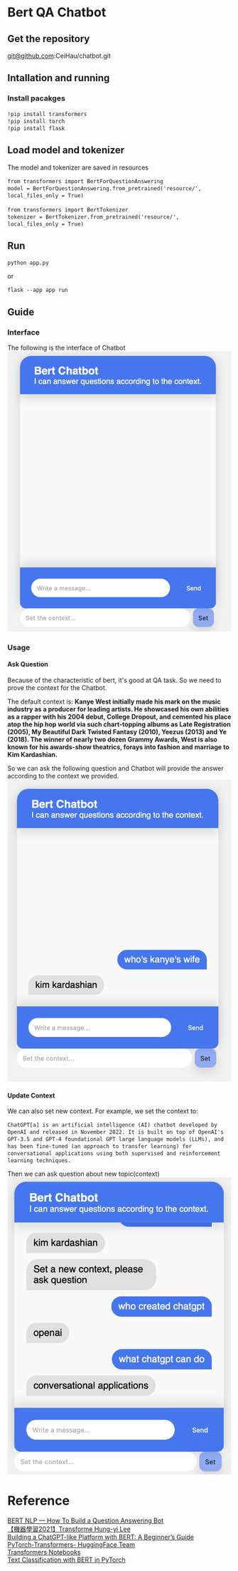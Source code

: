 # Bert QA Chatbot
## Get the repository
git@github.com:CeiHau/chatbot.git

## Intallation and running
### Install pacakges
```
!pip install transformers
!pip install torch
!pip install flask
````
## Load model and tokenizer
The model and tokenizer are saved in resources
```angular2html
from transformers import BertForQuestionAnswering
model = BertForQuestionAnswering.from_pretrained('resource/', local_files_only = True)

from transformers import BertTokenizer
tokenizer = BertTokenizer.from_pretrained('resource/', local_files_only = True)
```
## Run
```angular2html
python app.py 
```
or
```angular2html
flask --app app run
```
## Guide
### Interface
The following is the interface of Chatbot
![](pic/ui.png)

### Usage
#### Ask Question
Because of the characteristic of bert, it's good at QA task. So we need to prove the context for the Chatbot.

The default context is:
**Kanye West initially made his mark on the music industry as a producer for leading artists. He showcased his own abilities as a rapper with his 2004 debut, College Dropout, and cemented his place atop the hip hop world via such chart-topping albums as Late Registration (2005), My Beautiful Dark Twisted Fantasy (2010), Yeezus (2013) and Ye (2018). The winner of nearly two dozen Grammy Awards, West is also known for his awards-show theatrics, forays into fashion and marriage to Kim Kardashian.**

So we can ask the following question and Chatbot will provide the answer according to the context we provided.
![](pic/q1.png)

#### Update Context
We can also set new context. For example, we set the context to:
```angular2html
ChatGPT[a] is an artificial intelligence (AI) chatbot developed by OpenAI and released in November 2022. It is built on top of OpenAI's GPT-3.5 and GPT-4 foundational GPT large language models (LLMs), and has been fine-tuned (an approach to transfer learning) for conversational applications using both supervised and reinforcement learning techniques.
```

Then we can ask question about new topic(context)
![](pic/q2.png)



# Reference
[BERT NLP — How To Build a Question Answering Bot](https://towardsdatascience.com/bert-nlp-how-to-build-a-question-answering-bot-98b1d1594d7b) <br/>
[【機器學習2021】Transforme Hung-yi Lee ](https://www.youtube.com/watch?v=n9TlOhRjYoc) <br/>
[Building a ChatGPT-like Platform with BERT: A Beginner’s Guide](https://promactinfo.com/blogs/building-a-chatgpt-like-platform-with-bert-a-beginners-guide/) <br/>
[PyTorch-Transformers- HuggingFace Team](https://colab.research.google.com/github/pytorch/pytorch.github.io/blob/master/assets/hub/huggingface_pytorch-transformers.ipynb) <br/>
[Transformers Notebooks](https://huggingface.co/transformers/v3.2.0/notebooks.html#community-notebooks) <br/>
[Text Classification with BERT in PyTorch](https://towardsdatascience.com/text-classification-with-bert-in-pytorch-887965e5820f#:~:text=BERT%20model%20expects%20a%20sequence,which%20stands%20for%20classification%20token.)

